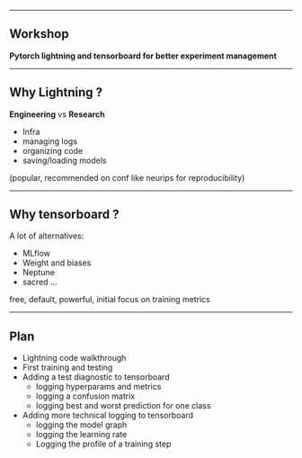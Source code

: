 
---

## Workshop
**Pytorch lightning and tensorboard for better experiment management**

---

## Why Lightning ?

**Engineering** vs **Research**
- Infra
- managing logs
- organizing code
- saving/loading models

(popular, recommended on conf like neurips for reproducibility)

---

## Why tensorboard ?
A lot of alternatives: 
- MLflow
- Weight and biases
- Neptune
- sacred ...

free, default, powerful, initial focus on training metrics

---

## Plan 
* Lightning code walkthrough
* First training and testing
* Adding a test diagnostic to tensorboard
	- logging hyperparams and metrics
	- logging a confusion matrix
	- logging best and worst prediction for one class
* Adding more technical logging to tensorboard
	- logging the model graph
	- logging the learning rate 
	- Logging the profile of a training step 
